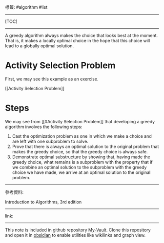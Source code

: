 標籤: #algorithm #list 

---

[TOC]

---

A greedy algorithm always makes the choice that looks best at the moment. That is, it makes a locally optimal choice in the hope that this choice will lead to a globally optimal solution.

# Activity Selection Problem

First, we may see this example as an exercise.

[[Activity Selection Problem]]

# Steps

We may see from [[#Activity Selection Problem]] that developing a greedy algorithm involves the following steps:

1. Cast the optimization problem as one in which we make a choice and are left with one subproblem to solve.
2. Prove that there is always an optimal solution to the original problem that makes the greedy choice, so that the greedy choice is always safe.
3. Demonstrate optimal substructure by showing that, having made the greedy choice, what remains is a subproblem with the property that if we combine an optimal solution to the subproblem with the greedy choice we have made, we arrive at an optimal solution to the original problem.

---

參考資料:

Introduction to Algorithms, 3rd edition

---

link:


---

This note is included in github repository [My-Vault](https://github.com/LittleD3092/My-Vault.git). Clone this repository and open it in [obsidian](https://obsidian.md/) to enable utilities like wikilinks and graph view.